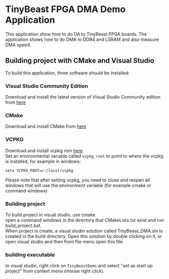 # TinyBeast FPGA DMA Demo Application #

This application show how to do DA to TinyBeast FPGA boards. The application shows how to do DMA to DDR4 and LSRAM and also measure DMA speed. 

## Building project with CMake and Visual Studio
To build this application, three software should be installed:
### Visual Studio Community Edition
Download and install the latest version of Visual Studio Community edition from [here](https://visualstudio.microsoft.com/vs/community/)   
### CMake
Download and install CMake from [here](https://cmake.org/download/)   
### VCPKG
Download and install vcpkg rom [here](https://vcpkg.io/en/)   
Set an environmental variable called ``` vcpkg_root ``` to point to where the vcpkg is installed, for example in windows:
```
setx VCPKG_ROOT=c:/local/vcpkg
```
Please note that after setting vcpkg, you need to close and reopen all windows that will use the environment variable (for example cmake or command windows) 
### Building project
To build project in visual studio, use cmake.   
open a command windows in the directory that CMakeLists.txt exist and run build_project.bat.  
When project is create, a visual studio solution called TinyBeast_DMA.sln is created in the build directory. Open this solution by double clicking on it, or open visual studio and then from file menu open this file. 
### building executable
In visual studio, right click on   ``` TinyBeastDemo ``` and select "set as start up project" from context menu (mouse right click).






